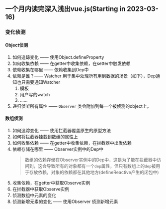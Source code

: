 ## 一个月内读完深入浅出vue.js(Starting in 2023-03-16)
### 变化侦测
#### Object侦测
1. 如何追踪变化 —— 使用Object.defineProperty
2. 如何收集依赖 —— 在getter中收集依赖，在setter中触发依赖
3. 依赖收集在哪里 —— 依赖收集到Dep中
4. 依赖是谁？—— Watcher 用于集中处理所有用到数据的场景（如下），Dep通知也只需要通知Watcher
   1. 模板
   2. 用户写的watch
   3. ......
5. 递归侦听所有属性 —— `Observer` 类会附加到每一个被侦测的object上。

#### 数组侦测
1. 如何追踪变化 —— 使用拦截器覆盖原生的原型方法
2. 如何将拦截器挂载到数组的属性上
3. 如何收集依赖 —— 在getter中收集依赖，在拦截器中出发依赖
4. 依赖存储在哪里 —— Observer实例中的Dep中
   > 数组的依赖存储在Observer实例中的Dep中，这是为了能在拦截器中访问到，这会导致所有的对象都有一个`dep`属性，但只有数组上的`dep`被用于存放依赖，对象的依赖都在其他地方(defineReactive产生的闭包中)
5. 收集依赖，在getter中获取Observe实例
6. 在拦截器中获取Observe实例
7. 侦测数组中元素的变化
8. 侦测新增元素的变化 —— 使用Observer 侦测新增元素
 
